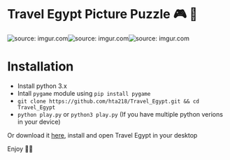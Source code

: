 # Travel Egypt Picture Puzzle 🎮 🎲

<div style="display: flex">
<img src="https://i.imgur.com/T04hFvm.png" title="source: imgur.com" />
<img src="https://i.imgur.com/zHDu0Oc.png" title="source: imgur.com" />
<img src="https://i.imgur.com/px64MLs.png" title="source: imgur.com" />
</div>

# Installation

* Install python 3.x
* Intall `pygame` module using `pip install pygame`
* `git clone https://github.com/hta218/Travel_Egypt.git && cd Travel_Egypt`
* `python play.py` or `python3 play.py` (If you have multiple python verions in your device)

Or download it [here](https://goo.gl/eLARP5), install and open Travel Egypt in your desktop

Enjoy 🙉🙉

